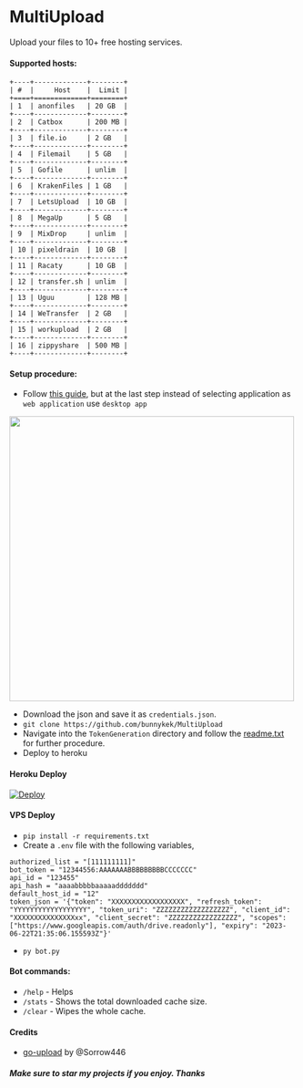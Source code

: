# MultiUpload
Upload your files to 10+ free hosting services.
#### Supported hosts:
```
+----+-------------+--------+
| #  |     Host    |  Limit |
+====+=============+========+
| 1  | anonfiles   | 20 GB  |
+----+-------------+--------+
| 2  | Catbox      | 200 MB |
+----+-------------+--------+
| 3  | file.io     | 2 GB   |
+----+-------------+--------+
| 4  | Filemail    | 5 GB   |
+----+-------------+--------+
| 5  | Gofile      | unlim  |
+----+-------------+--------+
| 6  | KrakenFiles | 1 GB   |
+----+-------------+--------+
| 7  | LetsUpload  | 10 GB  |
+----+-------------+--------+
| 8  | MegaUp      | 5 GB   |
+----+-------------+--------+
| 9  | MixDrop     | unlim  |
+----+-------------+--------+
| 10 | pixeldrain  | 10 GB  |
+----+-------------+--------+
| 11 | Racaty      | 10 GB  |
+----+-------------+--------+
| 12 | transfer.sh | unlim  |
+----+-------------+--------+
| 13 | Uguu        | 128 MB |
+----+-------------+--------+
| 14 | WeTransfer  | 2 GB   |
+----+-------------+--------+
| 15 | workupload  | 2 GB   |
+----+-------------+--------+
| 16 | zippyshare  | 500 MB |
+----+-------------+--------+
```
#### Setup procedure:

- Follow [this guide](https://www.iperiusbackup.net/en/how-to-enable-google-drive-api-and-get-client-credentials/), but at the last step instead of selecting application as `web application` use `desktop app`   

<img src="https://user-images.githubusercontent.com/67633271/177330592-c686e8f6-2e16-4461-9e50-f84effd66969.png" width="500"/>    

- Download the json and save it as `credentials.json`.    
- `git clone https://github.com/bunnykek/MultiUpload`     
- Navigate into the `TokenGeneration` directory and follow the [readme.txt](https://github.com/bunnykek/MultiUpload/blob/main/TokenGeneration/readme.txt) for further procedure.
- Deploy to heroku 
#### Heroku Deploy
[![Deploy](https://www.herokucdn.com/deploy/button.svg)](https://heroku.com/deploy?template=https://github.com/bunnykek/MultiUpload)
#### VPS Deploy
- `pip install -r requirements.txt`
- Create a `.env` file with the following variables,
```
authorized_list = "[111111111]"
bot_token = "12344556:AAAAAAABBBBBBBBBCCCCCCC"
api_id = "123455"
api_hash = "aaaabbbbbaaaaaddddddd"
default_host_id = "12"
token_json = '{"token": "XXXXXXXXXXXXXXXXXX", "refresh_token": "YYYYYYYYYYYYYYYYYY", "token_uri": "ZZZZZZZZZZZZZZZZZZ", "client_id": "XXXXXXXXXXXXXXXxx", "client_secret": "ZZZZZZZZZZZZZZZZZ", "scopes": ["https://www.googleapis.com/auth/drive.readonly"], "expiry": "2023-06-22T21:35:06.155593Z"}'
```
- `py bot.py`
#### Bot commands:
- `/help` - Helps
- `/stats` - Shows the total downloaded cache size.
- `/clear` - Wipes the whole cache.
#### Credits
- [go-upload](https://github.com/Sorrow446/go-upload) by @Sorrow446
##### Make sure to star my projects if you enjoy. Thanks
